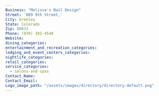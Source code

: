 ```yaml
---
Business: "Melissa's Nail Design"
Street: '809 9th Street,'
City: Greeley
State: Colorado
Zip: 80631
Phone: (970) 381-4540
Website:
dining_categories:
entertainment_and_recreation_categories:
lodging_and_event_centers_categories:
nightlife_categories:
retail_categories:
service_categories:
  - salons-and-spas
Contact_Name:
Contact_Email:
Logo_image_path: "/assets/images/directory/directory-default.png"
---
```



